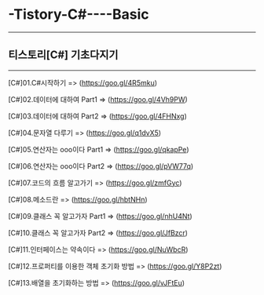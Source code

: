 # -Tistory-C#----Basic

-----------------------------------

## 티스토리[C#] 기초다지기

-----------------------------------

[C#]01.C#시작하기 => (https://goo.gl/4R5mku)

[C#]02.데이터에 대하여 Part1 => (https://goo.gl/4Vh9PW)

[C#]03.데이터에 대하여 Part2 => (https://goo.gl/4FHNxg)

[C#]04.문자열 다루기 => (https://goo.gl/q1dvX5)

[C#]05.연산자는 ooo이다 Part1 => (https://goo.gl/qkapPe)

[C#]06.연산자는 ooo이다 Part2 => (https://goo.gl/pVW77q)

[C#]07.코드의 흐름 알고가기 => (https://goo.gl/zmfGyc)

[C#]08.메소드란 => (https://goo.gl/hbtNHn)

[C#]09.클래스 꼭 알고가자 Part1 => (https://goo.gl/nhU4Nt)

[C#]10.클래스 꼭 알고가자 Part2 => (https://goo.gl/JfBzcr)

[C#]11.인터페이스는 약속이다 => (https://goo.gl/NuWbcR)

[C#]12.프로퍼티를 이용한 객체 초기화 방법 => (https://goo.gl/Y8P2zt)

[C#]13.배열을 초기화하는 방법 => (https://goo.gl/vJFtEu)
